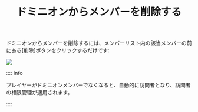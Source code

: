 ﻿---
title: ドミニオンからメンバーを削除する
createTime: 2025/03/14 09:22:23
permalink: /jp/doc/player/member/remove/
---

ドミニオンからメンバーを削除するには、メンバーリスト内の該当メンバーの前にある[削除]ボタンをクリックするだけです:

![](/player/member/remove/1.png)

:::: info

プレイヤーがドミニオンメンバーでなくなると、自動的に訪問者となり、訪問者の権限管理が適用されます。

::::

